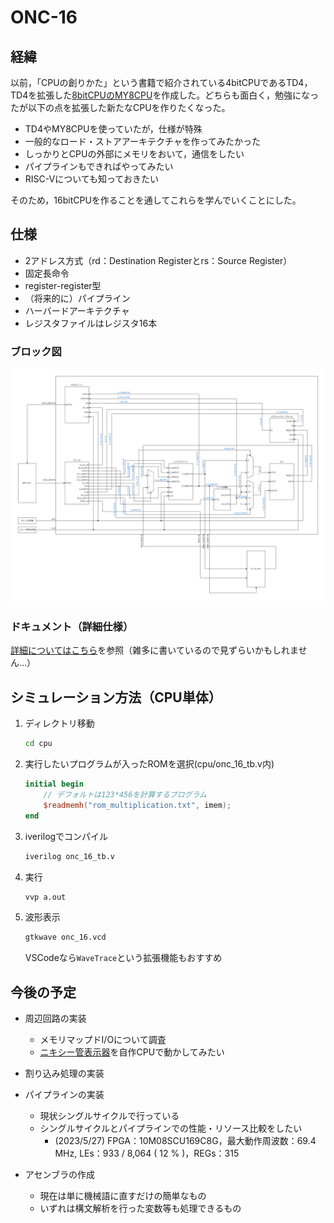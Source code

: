 # ONC-16

## 経緯

以前，「CPUの創りかた」という書籍で紹介されている4bitCPUであるTD4，TD4を拡張した[8bitCPUのMY8CPU](https://github.com/kanade9600k/MY8CPU)を作成した。どちらも面白く，勉強になったが以下の点を拡張した新たなCPUを作りたくなった。

* TD4やMY8CPUを使っていたが，仕様が特殊
* 一般的なロード・ストアアーキテクチャを作ってみたかった
* しっかりとCPUの外部にメモリをおいて，通信をしたい
* パイプラインもできればやってみたい
* RISC-Vについても知っておきたい

そのため，16bitCPUを作ることを通してこれらを学んでいくことにした。

## 仕様

* 2アドレス方式（rd：Destination Registerとrs：Source Register）
* 固定長命令
* register-register型
* （将来的に）パイプライン
* ハーバードアーキテクチャ
* レジスタファイルはレジスタ16本

### ブロック図

![ブロック図](img/block_diagram.png)

### ドキュメント（詳細仕様）
[詳細についてはこちら](https://docs.google.com/document/d/1-sG39oUQBrACGRkaK3pZpzn-H-9ahUOX7ATbZHOXlv8/edit?usp=sharing)を参照（雑多に書いているので見ずらいかもしれません…）

## シミュレーション方法（CPU単体）

1. ディレクトリ移動

    ```bash
    cd cpu
    ```

2. 実行したいプログラムが入ったROMを選択(cpu/onc_16_tb.v内)

    ```verilog
    initial begin
        // デフォルトは123*456を計算するプログラム
        $readmemh("rom_multiplication.txt", imem);
    end
    ```

3. iverilogでコンパイル
    ```bash
    iverilog onc_16_tb.v
    ```

4. 実行

    ```bash
    vvp a.out
    ```

5. 波形表示

    ```bash
    gtkwave onc_16.vcd
    ```
    VSCodeなら`WaveTrace`という拡張機能もおすすめ

## 今後の予定

* 周辺回路の実装
  * メモリマップドI/Oについて調査
  * [ニキシー管表示器](https://github.com/kanade9600k/NixieIndicator.X)を自作CPUで動かしてみたい

* 割り込み処理の実装

* パイプラインの実装
  * 現状シングルサイクルで行っている
  * シングルサイクルとパイプラインでの性能・リソース比較をしたい
    * (2023/5/27) FPGA：10M08SCU169C8G，最大動作周波数：69.4 MHz, LEs：933 / 8,064 ( 12 % )，REGs：315

* アセンブラの作成
  * 現在は単に機械語に直すだけの簡単なもの
  * いずれは構文解析を行った変数等も処理できるもの

